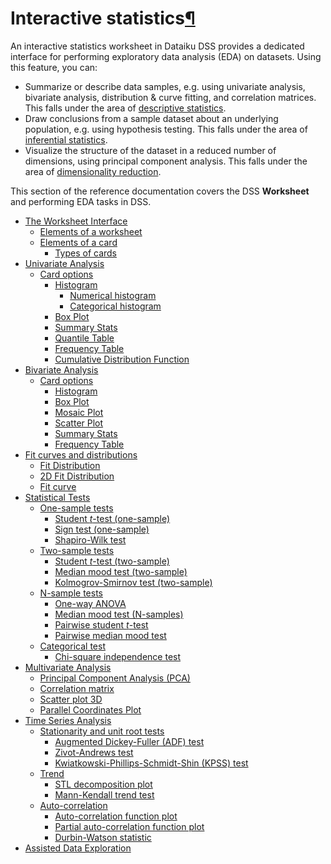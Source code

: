 Interactive statistics[¶](#interactive-statistics "Permalink to this heading")
==============================================================================


An interactive statistics worksheet in Dataiku DSS provides a dedicated interface for performing exploratory data analysis (EDA) on datasets. Using this feature, you can:


* Summarize or describe data samples, e.g. using univariate analysis, bivariate analysis, distribution \& curve fitting, and correlation matrices. This falls under the area of [descriptive statistics](https://en.wikipedia.org/wiki/Descriptive_statistics).
* Draw conclusions from a sample dataset about an underlying population, e.g. using hypothesis testing. This falls under the area of [inferential statistics](https://en.wikipedia.org/wiki/Statistical_inference).
* Visualize the structure of the dataset in a reduced number of dimensions, using principal component analysis. This falls under the area of [dimensionality reduction](https://en.wikipedia.org/wiki/Dimensionality_reduction).


This section of the reference documentation covers the DSS **Worksheet** and performing EDA tasks in DSS.



* [The Worksheet Interface](interface.html)
	+ [Elements of a worksheet](interface.html#elements-of-a-worksheet)
	+ [Elements of a card](interface.html#elements-of-a-card)
		- [Types of cards](interface.html#types-of-cards)
* [Univariate Analysis](univariate.html)
	+ [Card options](univariate.html#card-options)
		- [Histogram](univariate.html#histogram)
			* [Numerical histogram](univariate.html#numerical-histogram)
			* [Categorical histogram](univariate.html#categorical-histogram)
		- [Box Plot](univariate.html#box-plot)
		- [Summary Stats](univariate.html#summary-stats)
		- [Quantile Table](univariate.html#quantile-table)
		- [Frequency Table](univariate.html#frequency-table)
		- [Cumulative Distribution Function](univariate.html#cumulative-distribution-function)
* [Bivariate Analysis](bivariate.html)
	+ [Card options](bivariate.html#card-options)
		- [Histogram](bivariate.html#histogram)
		- [Box Plot](bivariate.html#box-plot)
		- [Mosaic Plot](bivariate.html#mosaic-plot)
		- [Scatter Plot](bivariate.html#scatter-plot)
		- [Summary Stats](bivariate.html#summary-stats)
		- [Frequency Table](bivariate.html#frequency-table)
* [Fit curves and distributions](fit.html)
	+ [Fit Distribution](fit.html#fit-distribution)
	+ [2D Fit Distribution](fit.html#d-fit-distribution)
	+ [Fit curve](fit.html#fit-curve)
* [Statistical Tests](tests.html)
	+ [One\-sample tests](tests.html#one-sample-tests)
		- [Student *t*\-test (one\-sample)](tests.html#student-t-test-one-sample)
		- [Sign test (one\-sample)](tests.html#sign-test-one-sample)
		- [Shapiro\-Wilk test](tests.html#shapiro-wilk-test)
	+ [Two\-sample tests](tests.html#two-sample-tests)
		- [Student *t*\-test (two\-sample)](tests.html#student-t-test-two-sample)
		- [Median mood test (two\-sample)](tests.html#median-mood-test-two-sample)
		- [Kolmogrov\-Smirnov test (two\-sample)](tests.html#kolmogrov-smirnov-test-two-sample)
	+ [N\-sample tests](tests.html#n-sample-tests)
		- [One\-way ANOVA](tests.html#one-way-anova)
		- [Median mood test (N\-samples)](tests.html#median-mood-test-n-samples)
		- [Pairwise student *t*\-test](tests.html#pairwise-student-t-test)
		- [Pairwise median mood test](tests.html#pairwise-median-mood-test)
	+ [Categorical test](tests.html#categorical-test)
		- [Chi\-square independence test](tests.html#chi-square-independence-test)
* [Multivariate Analysis](multivariate.html)
	+ [Principal Component Analysis (PCA)](multivariate.html#principal-component-analysis-pca)
	+ [Correlation matrix](multivariate.html#correlation-matrix)
	+ [Scatter plot 3D](multivariate.html#scatter-plot-3d)
	+ [Parallel Coordinates Plot](multivariate.html#parallel-coordinates-plot)
* [Time Series Analysis](time-series.html)
	+ [Stationarity and unit root tests](time-series.html#stationarity-and-unit-root-tests)
		- [Augmented Dickey\-Fuller (ADF) test](time-series.html#augmented-dickey-fuller-adf-test)
		- [Zivot\-Andrews test](time-series.html#zivot-andrews-test)
		- [Kwiatkowski\-Phillips\-Schmidt\-Shin (KPSS) test](time-series.html#kwiatkowski-phillips-schmidt-shin-kpss-test)
	+ [Trend](time-series.html#trend)
		- [STL decomposition plot](time-series.html#stl-decomposition-plot)
		- [Mann\-Kendall trend test](time-series.html#mann-kendall-trend-test)
	+ [Auto\-correlation](time-series.html#auto-correlation)
		- [Auto\-correlation function plot](time-series.html#auto-correlation-function-plot)
		- [Partial auto\-correlation function plot](time-series.html#partial-auto-correlation-function-plot)
		- [Durbin\-Watson statistic](time-series.html#durbin-watson-statistic)
* [Assisted Data Exploration](assisted-data-exploration.html)